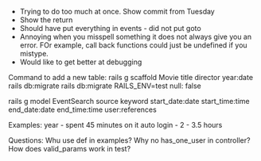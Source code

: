 - Trying to do too much at once.  Show commit from Tuesday
- Show the return
- Should have put everything in events - did not put goto
- Annoying when you misspell something it does not always give you an error.
FOr example, call back functions could just be undefined if you mistype.
- Would like to get better at debugging

Command to add a new table:
rails g scaffold Movie title director year:date
rails db:migrate
rails db:migrate RAILS_ENV=test
null: false

rails g model EventSearch source keyword start_date:date start_time:time end_date:date end_time:time user:references

Examples:
year - spent 45 minutes on it
auto login - 2 - 3.5 hours

Questions:
Whu use def in examples?
Why no has_one_user in controller?
How does valid_params work in test?

